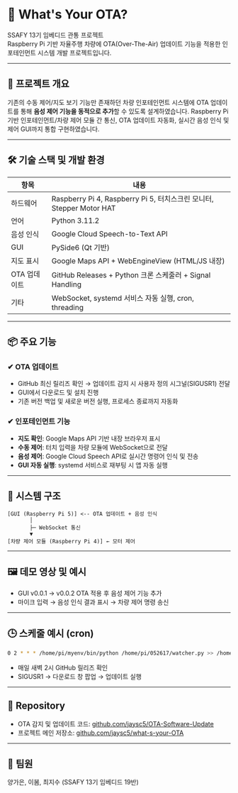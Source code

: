 # 📡 What's Your OTA?

SSAFY 13기 임베디드 관통 프로젝트  
Raspberry Pi 기반 자율주행 차량에 OTA(Over-The-Air) 업데이트 기능을 적용한 인포테인먼트 시스템 개발 프로젝트입니다.

---

## 🧭 프로젝트 개요

기존의 수동 제어/지도 보기 기능만 존재하던 차량 인포테인먼트 시스템에 OTA 업데이트를 통해 **음성 제어 기능을 동적으로 추가**할 수 있도록 설계하였습니다. Raspberry Pi 기반 인포테인먼트/차량 제어 모듈 간 통신, OTA 업데이트 자동화, 실시간 음성 인식 및 제어 GUI까지 통합 구현하였습니다.

---

## 🛠️ 기술 스택 및 개발 환경

| 항목 | 내용 |
|------|------|
| 하드웨어 | Raspberry Pi 4, Raspberry Pi 5, 터치스크린 모니터, Stepper Motor HAT |
| 언어 | Python 3.11.2 |
| 음성 인식 | Google Cloud Speech-to-Text API |
| GUI | PySide6 (Qt 기반) |
| 지도 표시 | Google Maps API + WebEngineView (HTML/JS 내장) |
| OTA 업데이트 | GitHub Releases + Python 크론 스케줄러 + Signal Handling |
| 기타 | WebSocket, systemd 서비스 자동 실행, cron, threading |

---

## 📦 주요 기능

### ✔ OTA 업데이트
- GitHub 최신 릴리즈 확인 → 업데이트 감지 시 사용자 정의 시그널(SIGUSR1) 전달
- GUI에서 다운로드 및 설치 진행
- 기존 버전 백업 및 새로운 버전 실행, 프로세스 종료까지 자동화

### ✔ 인포테인먼트 기능
- **지도 확인**: Google Maps API 기반 내장 브라우저 표시
- **수동 제어**: 터치 입력을 차량 모듈에 WebSocket으로 전달
- **음성 제어**: Google Cloud Speech API로 실시간 명령어 인식 및 전송
- **GUI 자동 실행**: systemd 서비스로 재부팅 시 앱 자동 실행

---

## 🧪 시스템 구조

```
[GUI (Raspberry Pi 5)] <-- OTA 업데이트 + 음성 인식
       │
       ├─ WebSocket 통신
       ▼
[차량 제어 모듈 (Raspberry Pi 4)] ← 모터 제어
```

---

## 🖼️ 데모 영상 및 예시

- GUI v0.0.1 → v0.0.2 OTA 적용 후 음성 제어 기능 추가
- 마이크 입력 → 음성 인식 결과 표시 → 차량 제어 명령 송신

---

## 🕒 스케줄 예시 (cron)

```bash
0 2 * * * /home/pi/myenv/bin/python /home/pi/052617/watcher.py >> /home/pi/052617/watcher.log 2>&1
```
- 매일 새벽 2시 GitHub 릴리즈 확인
- SIGUSR1 → 다운로드 창 팝업 → 업데이트 실행

---

## 📂 Repository

- OTA 감지 및 업데이트 코드: [github.com/jaysc5/OTA-Software-Update](https://github.com/jaysc5/OTA-Software-Update)
- 프로젝트 메인 저장소: [github.com/jaysc5/what-s-your-OTA](https://github.com/jaysc5/what-s-your-OTA)

---

## 🙋 팀원

양가은, 이봄, 최지수 (SSAFY 13기 임베디드 19반)
